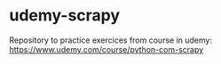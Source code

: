 # udemy-scrapy
Repository to practice exercices from course in udemy: https://www.udemy.com/course/python-com-scrapy

